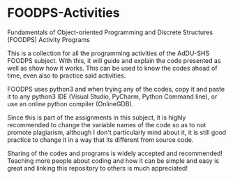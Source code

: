 # FOODPS-Activities
Fundamentals of Object-oriented Programming and Discrete Structures (FOODPS) Activity Programs

This is a collection for all the programming activities of the AdDU-SHS FOODPS subject. With this, it will guide and explain the code presented as well as show how it works. This can be used to know the codes ahead of time, even also to practice said activities. 

FOODPS uses python3 and when trying any of the codes, copy it and paste it to any python3 IDE (Visual Studio, PyCharm, Python Command line), or use an online python compiler (OnlineGDB).

Since this is part of the assignments in this subject, it is highly recommended to change the variable names of the code so as to not promote plagiarism, although I don't particularly mind about it, it is still good practice to change it in a way that its different from source code.

Sharing of the codes and programs is widely accepted and recommended! Teaching more people about coding and how it can be simple and easy is great and linking this repository to others is much appreciated!
